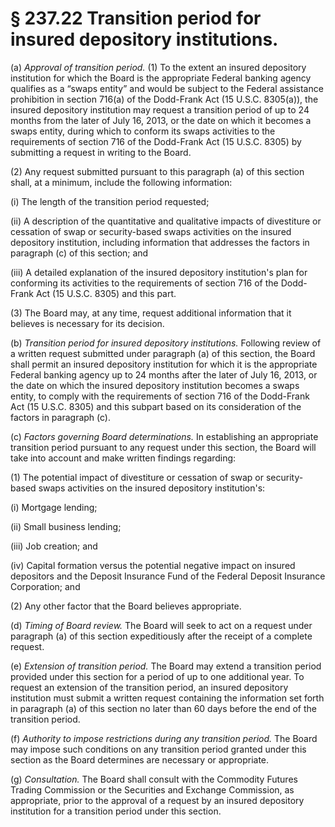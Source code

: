 # § 237.22   Transition period for insured depository institutions.

(a) *Approval of transition period.* (1) To the extent an insured depository institution for which the Board is the appropriate Federal banking agency qualifies as a “swaps entity” and would be subject to the Federal assistance prohibition in section 716(a) of the Dodd-Frank Act (15 U.S.C. 8305(a)), the insured depository institution may request a transition period of up to 24 months from the later of July 16, 2013, or the date on which it becomes a swaps entity, during which to conform its swaps activities to the requirements of section 716 of the Dodd-Frank Act (15 U.S.C. 8305) by submitting a request in writing to the Board.


(2) Any request submitted pursuant to this paragraph (a) of this section shall, at a minimum, include the following information:


(i) The length of the transition period requested;


(ii) A description of the quantitative and qualitative impacts of divestiture or cessation of swap or security-based swaps activities on the insured depository institution, including information that addresses the factors in paragraph (c) of this section; and


(iii) A detailed explanation of the insured depository institution's plan for conforming its activities to the requirements of section 716 of the Dodd-Frank Act (15 U.S.C. 8305) and this part.


(3) The Board may, at any time, request additional information that it believes is necessary for its decision.


(b) *Transition period for insured depository institutions.* Following review of a written request submitted under paragraph (a) of this section, the Board shall permit an insured depository institution for which it is the appropriate Federal banking agency up to 24 months after the later of July 16, 2013, or the date on which the insured depository institution becomes a swaps entity, to comply with the requirements of section 716 of the Dodd-Frank Act (15 U.S.C. 8305) and this subpart based on its consideration of the factors in paragraph (c).


(c) *Factors governing Board determinations.* In establishing an appropriate transition period pursuant to any request under this section, the Board will take into account and make written findings regarding:


(1) The potential impact of divestiture or cessation of swap or security-based swaps activities on the insured depository institution's:


(i) Mortgage lending;


(ii) Small business lending;


(iii) Job creation; and


(iv) Capital formation versus the potential negative impact on insured depositors and the Deposit Insurance Fund of the Federal Deposit Insurance Corporation; and


(2) Any other factor that the Board believes appropriate.


(d) *Timing of Board review.* The Board will seek to act on a request under paragraph (a) of this section expeditiously after the receipt of a complete request.


(e) *Extension of transition period.* The Board may extend a transition period provided under this section for a period of up to one additional year. To request an extension of the transition period, an insured depository institution must submit a written request containing the information set forth in paragraph (a) of this section no later than 60 days before the end of the transition period.


(f) *Authority to impose restrictions during any transition period.* The Board may impose such conditions on any transition period granted under this section as the Board determines are necessary or appropriate.


(g) *Consultation.* The Board shall consult with the Commodity Futures Trading Commission or the Securities and Exchange Commission, as appropriate, prior to the approval of a request by an insured depository institution for a transition period under this section.





